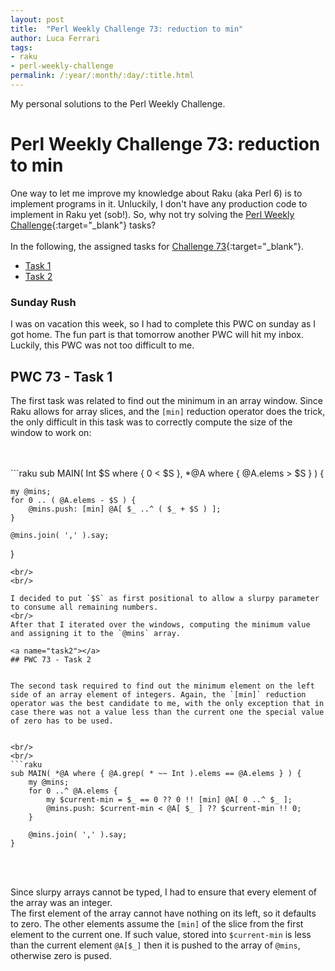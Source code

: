 ```yaml
---
layout: post
title:  "Perl Weekly Challenge 73: reduction to min"
author: Luca Ferrari
tags:
- raku
- perl-weekly-challenge
permalink: /:year/:month/:day/:title.html
---
```

My personal solutions to the Perl Weekly Challenge.

# Perl Weekly Challenge 73: reduction to min

One way to let me improve my knowledge about Raku (aka Perl 6) is to implement programs in it.
Unluckily, I don't have any production code to implement in Raku yet (sob!).
So, why not try solving the [Perl Weekly Challenge](https://perlweeklychallenge.org/){:target="_blank"} tasks?
<br/>
<br/>
In the following, the assigned tasks for [Challenge 73](https://perlweeklychallenge.org/blog/perl-weekly-challenge-073/){:target="_blank"}.
<br/>
- [Task 1](#task1)
- [Task 2](#task2)


### Sunday Rush

I was on vacation this week, so I had to complete this PWC on sunday as I got home. The fun part is that tomorrow another PWC will hit my inbox.
<br/>
Luckily, this PWC was not too difficult to me.

<a name="task1"></a>
## PWC 73 - Task 1

The first task was related to find out the minimum in an array window. Since Raku allows for array slices, and the `[min]` reduction operator does the trick, the only difficult in this task was to correctly compute the size of the window to work on:


<br/>
<br/>
```raku
sub MAIN( Int $S where { 0 < $S },
          *@A where { @A.elems > $S } ) {

    my @mins;
    for 0 .. ( @A.elems - $S ) {
        @mins.push: [min] @A[ $_ ..^ ( $_ + $S ) ];
    }

    @mins.join( ',' ).say;
}

```
<br/>
<br/>

I decided to put `$S` as first positional to allow a slurpy parameter to consume all remaining numbers. 
<br/>
After that I iterated over the windows, computing the minimum value and assigning it to the `@mins` array.

<a name="task2"></a>
## PWC 73 - Task 2


The second task required to find out the minimum element on the left side of an array element of integers. Again, the `[min]` reduction operator was the best candidate to me, with the only exception that in case there was not a value less than the current one the special value of zero has to be used.


<br/>
<br/>
```raku
sub MAIN( *@A where { @A.grep( * ~~ Int ).elems == @A.elems } ) {
    my @mins;
    for 0 ..^ @A.elems {
        my $current-min = $_ == 0 ?? 0 !! [min] @A[ 0 ..^ $_ ];
        @mins.push: $current-min < @A[ $_ ] ?? $current-min !! 0;
    }

    @mins.join( ',' ).say;
}

```
<br/>
<br/>

Since slurpy arrays cannot be typed, I had to ensure that every element of the array was an integer.
<br/>
The first element of the array cannot have nothing on its left, so it defaults to zero. The other elements assume the `[min]` of the slice from the first element to the current one. If such value, stored into `$current-min` is less than the current element `@A[$_]` then it is pushed to the array of `@mins`, otherwise zero is pused.
